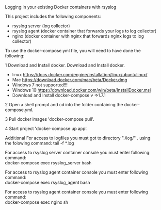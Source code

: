 Logging in your existing Docker containers with rsyslog

This project includes the following components:
- rsyslog server (log collector)
- rsyslog agent (docker container that forwards your logs to log collector)
- nginx (docker container with nginx that forwards nginx logs to log collector)

To use the docker-compose.yml file, you will need to have done the following:

1 Download and Install docker. Download and Install docker.
 - linux https://docs.docker.com/engine/installation/linux/ubuntulinux/
 - Mac https://download.docker.com/mac/beta/Docker.dmg
 - Windows 7 not supported!!!
 - Windows 10 https://download.docker.com/win/beta/InstallDocker.msi
 - Download and Install docker-compose v =>1.7.1

2 Open a shell prompt and cd into the folder containing the docker-compose.yml.

3 Pull docker images 'docker-compose pull'.

4 Start project 'docker-compose up app'.

Additional For access to logfiles you must got to directory "./log/" .  using the folowing command:
tail -f *.log

For access to rsyslog server container console you must enter following command:    
  docker-compose exec rsyslog_server bash

For access to rsyslog agent container console you must enter following command:    
  docker-compose exec rsyslog_agent bash

For access to rsyslog agent container console you must enter following command:    
  docker-compose exec nginx sh
  
